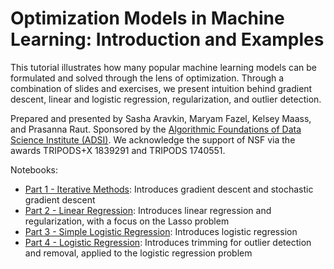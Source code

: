 # Optimization Models in Machine Learning: Introduction and Examples

This tutorial illustrates how many popular machine learning models can be formulated and solved through the lens of optimization.
Through a combination of slides and exercises, we present intuition behind gradient descent, linear and logistic regression, regularization, and outlier detection.

Prepared and presented by Sasha Aravkin, Maryam Fazel, Kelsey Maass, and Prasanna Raut.
Sponsored by the [Algorithmic Foundations of Data Science Institute (ADSI)](http://ads-institute.uw.edu/).
We acknowledge the support of NSF via the awards TRIPODS+X 1839291 and TRIPODS 1740551.

Notebooks:
* [Part 1 - Iterative Methods](notebooks/Part1-IterativeMethods.ipynb): Introduces gradient descent and stochastic gradient descent
* [Part 2 - Linear Regression](notebooks/Part2-LinearRegression.ipynb): Introduces linear regression and regularization, with a focus on the Lasso problem
* [Part 3 - Simple Logistic Regression](notebooks/Part3-SimpleLogisticRegression.ipynb): Introduces logistic regression
* [Part 4 - Logistic Regression](notebooks/Part4-LogisticRegression.ipynb): Introduces trimming for outlier detection and removal, applied to the logistic regression problem
